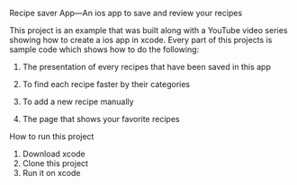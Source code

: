 Recipe saver App—An ios app to save and review your recipes

This project is an example that was built along with a YouTube video series showing how to create a ios app in xcode. Every part of this projects is sample code which shows how to do the following:

1.	The presentation of every recipes that have been saved in this app
 
2.	To find each recipe faster by their categories
  
3.	To add a new recipe manually
 
   
   4.	The page that shows your favorite recipes
 

How to run this project
1.	Download xcode
2.	Clone this project
3.	Run it on xcode

